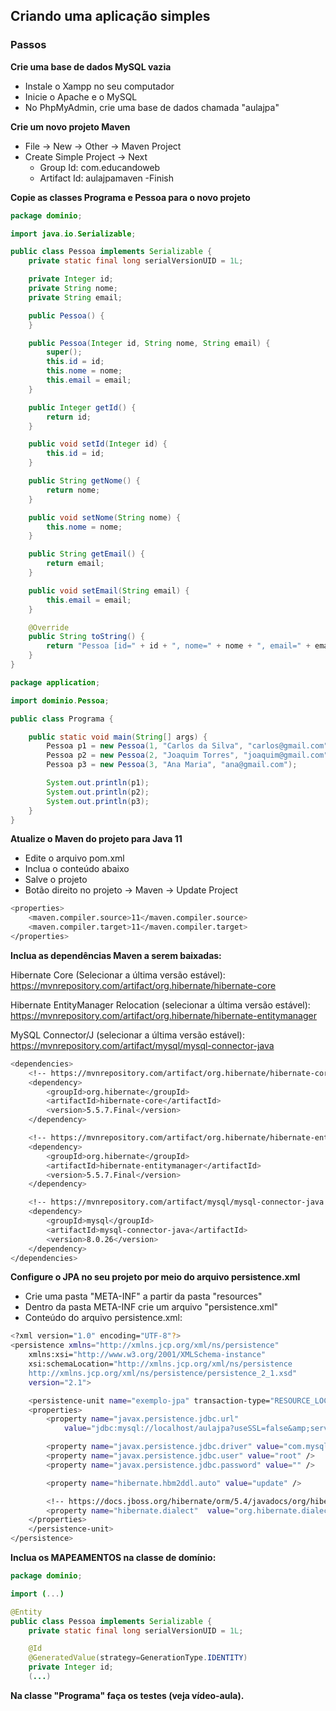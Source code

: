 ## Criando uma aplicação simples

### Passos

**Crie uma base de dados MySQL vazia**
- Instale o Xampp no seu computador
- Inicie o Apache e o MySQL
- No PhpMyAdmin, crie uma base de dados chamada "aulajpa"

**Crie um novo projeto Maven**

- File -> New -> Other -> Maven Project
- Create Simple Project -> Next
    - Group Id: com.educandoweb
    - Artifact Id: aulajpamaven -Finish

**Copie as classes Programa e Pessoa para o novo projeto**

```java
package dominio;

import java.io.Serializable;

public class Pessoa implements Serializable {
	private static final long serialVersionUID = 1L;

	private Integer id;
	private String nome;
	private String email;

	public Pessoa() {
	}

	public Pessoa(Integer id, String nome, String email) {
		super();
		this.id = id;
		this.nome = nome;
		this.email = email;
	}

	public Integer getId() {
		return id;
	}

	public void setId(Integer id) {
		this.id = id;
	}

	public String getNome() {
		return nome;
	}

	public void setNome(String nome) {
		this.nome = nome;
	}

	public String getEmail() {
		return email;
	}

	public void setEmail(String email) {
		this.email = email;
	}

	@Override
	public String toString() {
		return "Pessoa [id=" + id + ", nome=" + nome + ", email=" + email + "]";
	}
}
```

```java
package application;

import dominio.Pessoa;

public class Programa {

	public static void main(String[] args) {
		Pessoa p1 = new Pessoa(1, "Carlos da Silva", "carlos@gmail.com");
		Pessoa p2 = new Pessoa(2, "Joaquim Torres", "joaquim@gmail.com");
		Pessoa p3 = new Pessoa(3, "Ana Maria", "ana@gmail.com");

		System.out.println(p1);
		System.out.println(p2);
		System.out.println(p3);
	}
}
```
**Atualize o Maven do projeto para Java 11**

- Edite o arquivo pom.xml
- Inclua o conteúdo abaixo
- Salve o projeto
- Botão direito no projeto -> Maven -> Update Project

```bash
<properties>
	<maven.compiler.source>11</maven.compiler.source>
	<maven.compiler.target>11</maven.compiler.target>
</properties>
```
**Inclua as dependências Maven a serem baixadas:**

Hibernate Core (Selecionar a última versão estável):<br />
https://mvnrepository.com/artifact/org.hibernate/hibernate-core

Hibernate EntityManager Relocation (selecionar a última versão estável):
https://mvnrepository.com/artifact/org.hibernate/hibernate-entitymanager

MySQL Connector/J (selecionar a última versão estável):
https://mvnrepository.com/artifact/mysql/mysql-connector-java


```bash
<dependencies>
    <!-- https://mvnrepository.com/artifact/org.hibernate/hibernate-core -->
    <dependency>
        <groupId>org.hibernate</groupId>
        <artifactId>hibernate-core</artifactId>
        <version>5.5.7.Final</version>
    </dependency>

    <!-- https://mvnrepository.com/artifact/org.hibernate/hibernate-entitymanager -->
    <dependency>
        <groupId>org.hibernate</groupId>
        <artifactId>hibernate-entitymanager</artifactId>
        <version>5.5.7.Final</version>
    </dependency>

    <!-- https://mvnrepository.com/artifact/mysql/mysql-connector-java -->
    <dependency>
        <groupId>mysql</groupId>
        <artifactId>mysql-connector-java</artifactId>
        <version>8.0.26</version>
    </dependency>
</dependencies>
```


**Configure o JPA no seu projeto por meio do arquivo persistence.xml**

- Crie uma pasta "META-INF" a partir da pasta "resources"
- Dentro da pasta META-INF crie um arquivo "persistence.xml"
- Conteúdo do arquivo persistence.xml:

```bash
<?xml version="1.0" encoding="UTF-8"?>
<persistence xmlns="http://xmlns.jcp.org/xml/ns/persistence"
	xmlns:xsi="http://www.w3.org/2001/XMLSchema-instance"
	xsi:schemaLocation="http://xmlns.jcp.org/xml/ns/persistence
    http://xmlns.jcp.org/xml/ns/persistence/persistence_2_1.xsd"
	version="2.1">

	<persistence-unit name="exemplo-jpa" transaction-type="RESOURCE_LOCAL">
	<properties>
		<property name="javax.persistence.jdbc.url"
			value="jdbc:mysql://localhost/aulajpa?useSSL=false&amp;serverTimezone=UTC" />

		<property name="javax.persistence.jdbc.driver" value="com.mysql.jdbc.Driver" />
		<property name="javax.persistence.jdbc.user" value="root" />
		<property name="javax.persistence.jdbc.password" value="" />

		<property name="hibernate.hbm2ddl.auto" value="update" />

		<!-- https://docs.jboss.org/hibernate/orm/5.4/javadocs/org/hibernate/dialect/package-summary.html -->
		<property name="hibernate.dialect" 	value="org.hibernate.dialect.MySQL8Dialect" />
	</properties>
	</persistence-unit>
</persistence>
```

**Inclua os MAPEAMENTOS na classe de domínio:**

```java
package dominio;

import (...)

@Entity
public class Pessoa implements Serializable {
	private static final long serialVersionUID = 1L;

	@Id
	@GeneratedValue(strategy=GenerationType.IDENTITY)
	private Integer id;
	(...)
```

**Na classe "Programa" faça os testes (veja vídeo-aula).**



